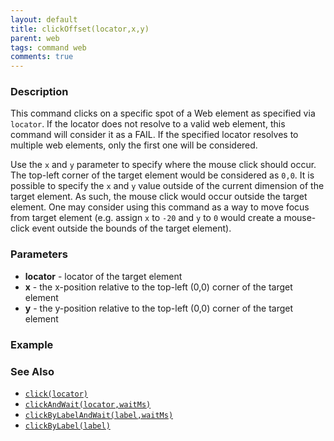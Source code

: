 ```yaml
---
layout: default
title: clickOffset(locator,x,y)
parent: web
tags: command web
comments: true
---
```


### Description
This command clicks on a specific spot of a Web element as specified via `locator`. If the locator does not resolve to 
a valid web element, this command will consider it as a FAIL. If the specified locator resolves to multiple web 
elements, only the first one will be considered.

Use the `x` and `y` parameter to specify where the mouse click should occur. The top-left corner of the target element
would be considered as `0,0`. It is possible to specify the `x` and `y` value outside of the current dimension of the
target element. As such, the mouse click would occur outside the target element. One may consider using this command
as a way to move focus from target element (e.g. assign `x` to `-20` and `y` to `0` would create a mouse-click event 
outside the bounds of the target element).


### Parameters
- **locator** - locator of the target element
- **x** - the x-position relative to the top-left (0,0) corner of the target element
- **y** - the y-position relative to the top-left (0,0) corner of the target element


### Example


### See Also
- [`click(locator)`](click(locator))
- [`clickAndWait(locator,waitMs)`](clickAndWait(locator,waitMs))
- [`clickByLabelAndWait(label,waitMs)`](clickByLabelAndWait(label,waitMs))
- [`clickByLabel(label)`](clickByLabel(label))

